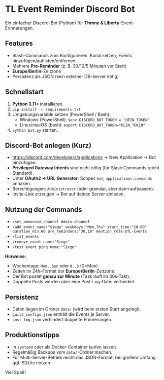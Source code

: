 
# TL Event Reminder Discord Bot

Ein einfacher Discord-Bot (Python) für **Throne & Liberty**-Event-Erinnerungen.

## Features
- Slash-Commands zum Konfigurieren: Kanal setzen, Events hinzufügen/auflisten/entfernen
- Mehrere **Pre-Reminder** (z. B. 30/10/5 Minuten vor Start)
- **Europe/Berlin**-Zeitzone
- Persistenz als JSON (kein externer DB-Server nötig)

## Schnellstart
1. **Python 3.11+** installieren.
2. `pip install -r requirements.txt`
3. Umgebungsvariable setzen (PowerShell / Bash):
   - Windows (PowerShell): `$env:DISCORD_BOT_TOKEN = "DEIN_TOKEN"`
   - Linux/macOS (bash): `export DISCORD_BOT_TOKEN="DEIN_TOKEN"`
4. `python bot.py` starten.

## Discord-Bot anlegen (Kurz)
- https://discord.com/developers/applications → New Application → Bot hinzufügen.
- **Privileged Gateway Intents** sind nicht nötig (für Slash Commands reicht Standard).
- Unter **OAuth2 → URL Generator**: Scopes `bot`, `applications.commands` anhaken.
- Berechtigungen: `Administrator` (oder granular, aber dann aufpassen).
- Invite-Link erzeugen → Bot auf deinen Server einladen.

## Nutzung der Commands
- `/set_announce_channel #dein-channel`
- `/add_event name:"Siege" weekdays:"Mon,Thu" start_time:"20:00" duration_min:60 pre_reminders:"30,10" mention_role:@TL-Events`
- `/list_events`
- `/remove_event name:"Siege"`
- `/test_event_ping name:"Siege"`

**Hinweise:**
- Wochentage: `Mon..Sun` oder `0..6` (0=Mon).
- Zeiten im 24h-Format der **Europe/Berlin**-Zeitzone.
- Der Bot postet **genau zur Minute** (Task läuft im 30s-Takt).
- Doppelte Posts werden über eine Post-Log-Datei verhindert.

## Persistenz
- Daten liegen im Ordner `data/` (wird beim ersten Start angelegt).
- `guild_configs.json` enthält die Events je Server.
- `post_log.json` verhindert doppelte Erinnerungen.

## Produktionstipps
- In `systemd` oder als Docker-Container laufen lassen.
- Regelmäßig Backups vom `data/`-Ordner machen.
- Für Multi-Server-Betrieb reicht das JSON-Format; bei großem Umfang ggf. SQLite nutzen.

Viel Spaß!
